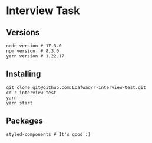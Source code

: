 # Interview Task

## Versions

```
node version # 17.3.0
npm version  # 8.3.0
yarn version # 1.22.17
```

## Installing

```
git clone git@github.com:Loafwad/r-interview-test.git
cd r-interview-test
yarn
yarn start
```

## Packages 

```
styled-components # It's good :)
```
